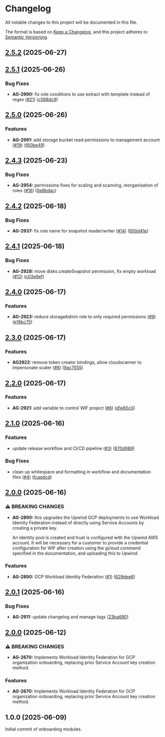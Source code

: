 # Changelog

All notable changes to this project will be documented in this file.

The format is based on [Keep a Changelog](https://keepachangelog.com/en/1.0.0/),
and this project adheres to [Semantic Versioning](https://semver.org/spec/v2.0.0.html).


## [2.5.2](https://github.com/upwindsecurity/terraform-google-onboarding/compare/v2.5.1...v2.5.2) (2025-06-27)

## [2.5.1](https://github.com/upwindsecurity/terraform-google-onboarding/compare/v2.5.0...v2.5.1) (2025-06-26)

### Bug Fixes

* **AG-2990:** fix role conditions to use extract with template instead of regex ([#21](https://github.com/upwindsecurity/terraform-google-onboarding/issues/21)) ([c588dc9](https://github.com/upwindsecurity/terraform-google-onboarding/commit/c588dc9b4e2b806d53533a588e7534c8ee0d1288))

## [2.5.0](https://github.com/upwindsecurity/terraform-google-onboarding/compare/v2.4.3...v2.5.0) (2025-06-26)

### Features

* **AG-2991:** add storage bucket read permissions to management account ([#19](https://github.com/upwindsecurity/terraform-google-onboarding/issues/19)) ([f60be49](https://github.com/upwindsecurity/terraform-google-onboarding/commit/f60be49ef4f6213af50e30675f1e67673e831205))

## [2.4.3](https://github.com/upwindsecurity/terraform-google-onboarding/compare/v2.4.2...v2.4.3) (2025-06-23)

### Bug Fixes

* **AG-2954:** permissions fixes for scaling and scanning, reorganisation of roles ([#16](https://github.com/upwindsecurity/terraform-google-onboarding/issues/16)) ([0e8bdac](https://github.com/upwindsecurity/terraform-google-onboarding/commit/0e8bdac89be5e9792e8d156a72ea234859936fb5))

## [2.4.2](https://github.com/upwindsecurity/terraform-google-onboarding/compare/v2.4.1...v2.4.2) (2025-06-18)

### Bug Fixes

* **AG-2937:** fix role name for snapshot reader/writer ([#14](https://github.com/upwindsecurity/terraform-google-onboarding/issues/14)) ([650d41e](https://github.com/upwindsecurity/terraform-google-onboarding/commit/650d41e0017ea8edb40490a231cdf16831185c15))

## [2.4.1](https://github.com/upwindsecurity/terraform-google-onboarding/compare/v2.4.0...v2.4.1) (2025-06-18)

### Bug Fixes

* **AG-2928:** move disks.createSnapshot permission, fix empty workload ([#12](https://github.com/upwindsecurity/terraform-google-onboarding/issues/12)) ([c03e6ef](https://github.com/upwindsecurity/terraform-google-onboarding/commit/c03e6efa15edc998fb7a489cc0c90232d78084e1))

## [2.4.0](https://github.com/upwindsecurity/terraform-google-onboarding/compare/v2.3.0...v2.4.0) (2025-06-17)

### Features

* **AG-2923:** reduce storageAdmin role to only required permissions ([#9](https://github.com/upwindsecurity/terraform-google-onboarding/issues/9)) ([e16bc75](https://github.com/upwindsecurity/terraform-google-onboarding/commit/e16bc7538af8881ddee8b4d124c11fba06a9b02d))


## [2.3.0](https://github.com/upwindsecurity/terraform-google-onboarding/compare/v2.2.0...v2.3.0) (2025-06-17)

### Features

* **AG2922:** remove token creator bindings, allow cloudscanner to impersonate scaler ([#8](https://github.com/upwindsecurity/terraform-google-onboarding/issues/8)) ([9ac7555](https://github.com/upwindsecurity/terraform-google-onboarding/commit/9ac7555b90d3f19c7c9f5e85ce6422396db9d1ef))

## [2.2.0](https://github.com/upwindsecurity/terraform-google-onboarding/compare/v2.1.0...v2.2.0) (2025-06-17)

### Features

* **AG-2921:** add variable to control WIF project ([#6](https://github.com/upwindsecurity/terraform-google-onboarding/issues/6)) ([d1e65c0](https://github.com/upwindsecurity/terraform-google-onboarding/commit/d1e65c0d3430acde20c42f89a7468a59a70a989e))
## [2.1.0](https://github.com/upwindsecurity/terraform-google-onboarding/compare/v2.0.0...v2.1.0) (2025-06-16)

### Features

* update release workflow and CI/CD pipeline ([#3](https://github.com/upwindsecurity/terraform-google-onboarding/issues/3)) ([870d989](https://github.com/upwindsecurity/terraform-google-onboarding/commit/870d98904360cb9b6111b55a8d037081a288f4c8))

### Bug Fixes

* clean up whitespace and formatting in workflow and documentation files ([#4](https://github.com/upwindsecurity/terraform-google-onboarding/issues/4)) ([fcaedcd](https://github.com/upwindsecurity/terraform-google-onboarding/commit/fcaedcddda35d8a8f0a5bbf7f66ebb0cbfef02e4))

## [2.0.0](https://github.com/upwindsecurity/terraform-google-onboarding/compare/v1.0.0...v2.0.0) (2025-06-16)

### ⚠ BREAKING CHANGES

* **AG-2890:** this upgrades the Upwind GCP deployments
    to use Workload Identity Federation instead of directly
    using Service Accounts by creating a private key.

    An identity pool is created and trust is configured with the
    Upwind AWS account. It will be necessary for a customer to
    provide a credential configuration for WIF after creation
    using the gcloud command specified in the documentation, and
    uploading this to Upwind.

### Features

* **AG-2890:** GCP Workload Identity Federation ([#1](https://github.com/upwindsecurity/terraform-google-onboarding/issues/1)) ([629dee6](https://github.com/upwindsecurity/terraform-google-onboarding/commit/629dee6529ebd9945e6f034202a0a938b1a4da4f))

## [2.0.1](https://github.com/upwindsecurity/terraform-google-onboarding/compare/v2.0.0...v2.0.1) (2025-06-16)

### Bug Fixes

* **AG-2911:** update changelog and manage tags ([23ba690](https://github.com/upwindsecurity/terraform-google-onboarding/commit/23ba690e942aeaacccd73395c66a4e65dd86e16f))

## [2.0.0](https://github.com/upwindsecurity/terraform-google-onboarding/compare/v1.0.0...v2.0.0) (2025-06-12)

### ⚠ BREAKING CHANGES

* **AG-2670:** Implements Workload Identity Federation for GCP organization onboarding, replacing prior Service Account key creation method.

### Features

* **AG-2670:** Implements Workload Identity Federation for GCP organization onboarding, replacing prior Service Account key creation method.

## 1.0.0 (2025-06-09)

Initial commit of onboarding modules.
